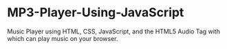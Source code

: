 # MP3-Player-Using-JavaScript
Music Player using HTML, CSS, JavaScript, and the HTML5 Audio Tag with which can play music on your browser.
